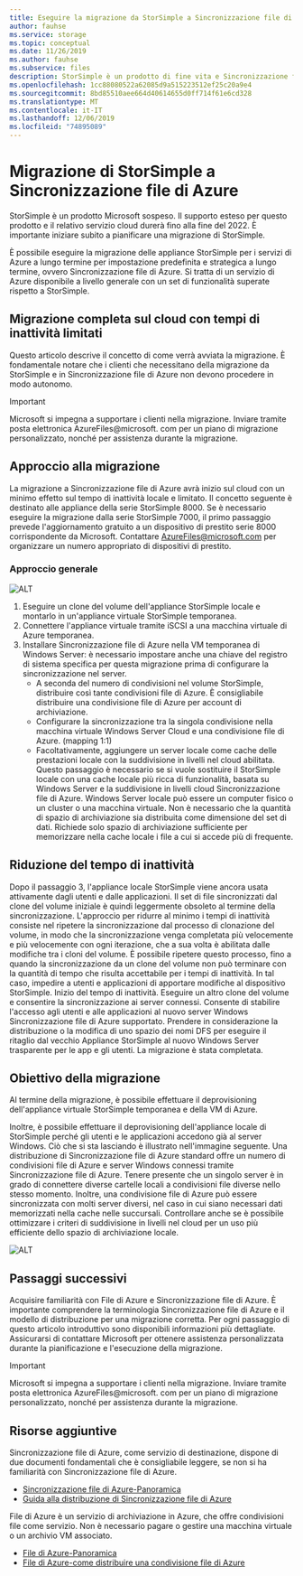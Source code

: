 ```yaml
---
title: Eseguire la migrazione da StorSimple a Sincronizzazione file di Azure
author: fauhse
ms.service: storage
ms.topic: conceptual
ms.date: 11/26/2019
ms.author: fauhse
ms.subservice: files
description: StorSimple è un prodotto di fine vita e Sincronizzazione file di Azure è la soluzione per la migrazione a. Informazioni sul concetto di migrazione e su come contattare AzureFiles@microsoft.com per la guida alla migrazione personalizzata.
ms.openlocfilehash: 1cc88080522a62085d9a515223512ef25c20a9e4
ms.sourcegitcommit: 8bd85510aee664d40614655d0ff714f61e6cd328
ms.translationtype: MT
ms.contentlocale: it-IT
ms.lasthandoff: 12/06/2019
ms.locfileid: "74895089"
---
```

# <a name="storsimple-migration-to-azure-file-sync"></a>Migrazione di StorSimple a Sincronizzazione file di Azure

StorSimple è un prodotto Microsoft sospeso. Il supporto esteso per questo prodotto e il relativo servizio cloud durerà fino alla fine del 2022.
È importante iniziare subito a pianificare una migrazione di StorSimple.

È possibile eseguire la migrazione delle appliance StorSimple per i servizi di Azure a lungo termine per impostazione predefinita e strategica a lungo termine, ovvero Sincronizzazione file di Azure. Si tratta di un servizio di Azure disponibile a livello generale con un set di funzionalità superate rispetto a StorSimple.

## <a name="full-cloud-side-migration-with-limited-downtime"></a>Migrazione completa sul cloud con tempi di inattività limitati
Questo articolo descrive il concetto di come verrà avviata la migrazione.
È fondamentale notare che i clienti che necessitano della migrazione da StorSimple e in Sincronizzazione file di Azure non devono procedere in modo autonomo.

> [!IMPORTANT]
> Microsoft si impegna a supportare i clienti nella migrazione. Inviare tramite posta elettronica AzureFiles@microsoft. com per un piano di migrazione personalizzato, nonché per assistenza durante la migrazione.

## <a name="migration-approach"></a>Approccio alla migrazione
La migrazione a Sincronizzazione file di Azure avrà inizio sul cloud con un minimo effetto sul tempo di inattività locale e limitato.
Il concetto seguente è destinato alle appliance della serie StorSimple 8000.
Se è necessario eseguire la migrazione dalla serie StorSimple 7000, il primo passaggio prevede l'aggiornamento gratuito a un dispositivo di prestito serie 8000 corrispondente da Microsoft.
Contattare AzureFiles@microsoft.com per organizzare un numero appropriato di dispositivi di prestito.

### <a name="general-approach"></a>Approccio generale
![ALT](media/storage-sync-files-storsimple-migration/storsimple-docs-overview-concept.png "Descrizione della migrazione sul lato cloud tramite un'appliance virtuale temporanea e Windows Server in una nuova istanza locale di Windows Server che sostituisce l'appliance StorSimple locale")

1. Eseguire un clone del volume dell'appliance StorSimple locale e montarlo in un'appliance virtuale StorSimple temporanea.
2. Connettere l'appliance virtuale tramite iSCSI a una macchina virtuale di Azure temporanea.
3. Installare Sincronizzazione file di Azure nella VM temporanea di Windows Server: è necessario impostare anche una chiave del registro di sistema specifica per questa migrazione prima di configurare la sincronizzazione nel server.
    * A seconda del numero di condivisioni nel volume StorSimple, distribuire così tante condivisioni file di Azure. È consigliabile distribuire una condivisione file di Azure per account di archiviazione.
    * Configurare la sincronizzazione tra la singola condivisione nella macchina virtuale Windows Server Cloud e una condivisione file di Azure. (mapping 1:1)
    * Facoltativamente, aggiungere un server locale come cache delle prestazioni locale con la suddivisione in livelli nel cloud abilitata. Questo passaggio è necessario se si vuole sostituire il StorSimple locale con una cache locale più ricca di funzionalità, basata su Windows Server e la suddivisione in livelli cloud Sincronizzazione file di Azure. Windows Server locale può essere un computer fisico o un cluster o una macchina virtuale. Non è necessario che la quantità di spazio di archiviazione sia distribuita come dimensione del set di dati. Richiede solo spazio di archiviazione sufficiente per memorizzare nella cache locale i file a cui si accede più di frequente.

## <a name="minimizing-downtime"></a>Riduzione del tempo di inattività
Dopo il passaggio 3, l'appliance locale StorSimple viene ancora usata attivamente dagli utenti e dalle applicazioni. Il set di file sincronizzati dal clone del volume iniziale è quindi leggermente obsoleto al termine della sincronizzazione.
L'approccio per ridurre al minimo i tempi di inattività consiste nel ripetere la sincronizzazione dal processo di clonazione del volume, in modo che la sincronizzazione venga completata più velocemente e più velocemente con ogni iterazione, che a sua volta è abilitata dalle modifiche tra i cloni del volume.
È possibile ripetere questo processo, fino a quando la sincronizzazione da un clone del volume non può terminare con la quantità di tempo che risulta accettabile per i tempi di inattività.
In tal caso, impedire a utenti e applicazioni di apportare modifiche al dispositivo StorSimple. Inizio del tempo di inattività.
Eseguire un altro clone del volume e consentire la sincronizzazione ai server connessi.
Consente di stabilire l'accesso agli utenti e alle applicazioni al nuovo server Windows Sincronizzazione file di Azure supportato.
Prendere in considerazione la distribuzione o la modifica di uno spazio dei nomi DFS per eseguire il ritaglio dal vecchio Appliance StorSimple al nuovo Windows Server trasparente per le app e gli utenti.
La migrazione è stata completata.

## <a name="migration-goal"></a>Obiettivo della migrazione
Al termine della migrazione, è possibile effettuare il deprovisioning dell'appliance virtuale StorSimple temporanea e della VM di Azure.

Inoltre, è possibile effettuare il deprovisioning dell'appliance locale di StorSimple perché gli utenti e le applicazioni accedono già al server Windows.
Ciò che si sta lasciando è illustrato nell'immagine seguente. Una distribuzione di Sincronizzazione file di Azure standard offre un numero di condivisioni file di Azure e server Windows connessi tramite Sincronizzazione file di Azure. Tenere presente che un singolo server è in grado di connettere diverse cartelle locali a condivisioni file diverse nello stesso momento.
Inoltre, una condivisione file di Azure può essere sincronizzata con molti server diversi, nel caso in cui siano necessari dati memorizzati nella cache nelle succursali. Controllare anche se è possibile ottimizzare i criteri di suddivisione in livelli nel cloud per un uso più efficiente dello spazio di archiviazione locale.

![ALT](media/storage-sync-files-storsimple-migration/storsimple-docs-goal.PNG "Illustrazione che mostra l'obiettivo al termine della migrazione. Viene illustrato un numero di condivisioni file che si sincronizzano con un server Windows locale con utenti e applicazioni che accedono ai file nel cloud o in Windows Server.")

## <a name="next-steps"></a>Passaggi successivi
Acquisire familiarità con File di Azure e Sincronizzazione file di Azure. È importante comprendere la terminologia Sincronizzazione file di Azure e il modello di distribuzione per una migrazione corretta. Per ogni passaggio di questo articolo introduttivo sono disponibili informazioni più dettagliate. Assicurarsi di contattare Microsoft per ottenere assistenza personalizzata durante la pianificazione e l'esecuzione della migrazione.

> [!IMPORTANT]
> Microsoft si impegna a supportare i clienti nella migrazione. Inviare tramite posta elettronica AzureFiles@microsoft. com per un piano di migrazione personalizzato, nonché per assistenza durante la migrazione.

## <a name="additional-resources"></a>Risorse aggiuntive
Sincronizzazione file di Azure, come servizio di destinazione, dispone di due documenti fondamentali che è consigliabile leggere, se non si ha familiarità con Sincronizzazione file di Azure.
* [Sincronizzazione file di Azure-Panoramica](storage-sync-files-planning.md)
* [Guida alla distribuzione di Sincronizzazione file di Azure](storage-sync-files-deployment-guide.md)

File di Azure è un servizio di archiviazione in Azure, che offre condivisioni file come servizio. Non è necessario pagare o gestire una macchina virtuale o un archivio VM associato.
* [File di Azure-Panoramica](storage-files-introduction.md)
* [File di Azure-come distribuire una condivisione file di Azure](storage-how-to-create-file-share.md)